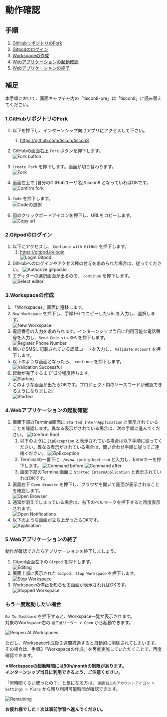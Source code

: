 # 動作確認

## 手順

1. [GitHubリポジトリのFork](#1githubリポジトリのfork)
1. [Gitpodのログイン](#2gitpodのログイン)
1. [Workspaceの作成](#3workspaceの作成)
1. [Webアプリケーションの起動確認](#4webアプリケーションの起動確認)
1. [Webアプリケーションの終了](#5webアプリケーションの終了)

## 補足

本手順において、画面キャプチャ内の「tiscon8-pre」は「tiscon8」に読み替えてください。

### 1.GitHubリポジトリのFork

1. 以下を押下し、インターンシップ向けアプリにアクセスして下さい。  
   1. https://github.com/tiscon/tiscon8
1. GitHubの画面右上 `Fork` ボタンを押下します。  
![Fork button](../image/git_fork-button.png)
1. `Create Fork` を押下します。画面が切り替わります。  
![Fork](../image/git_fork.png)

1. 画面左上で [自分のGitHubユーザ名]/tiscon8 となっていればOKです。  
![Confirm fork](../image/git_confirm-fork.png)

1. `Code` を押下します。  
![Codeの選択](../image/git_click-code.png)

1. 図のクリックボードアイコンを押下し、URLをコピーします。  
![Copy url](../image/git_copy-url.png)

### 2.Gitpodのログイン

1. 以下にアクセスし、 `Continue with GitHub` を押下します。
   1. https://gitpod.io/login  
![Login Gitpod](../image/gitpod_access.png)
1. GitHubへのログインやアクセス権の付与を求められた場合は、従ってください。
![Authorize gitpod.io](../image/gitpod_authorize-gitpodio.png)
1. エディターの選択画面が出るので、 `continue` を押下します。
![Select editor](../image/gitpod_select-editor.png)

### 3.Workspaceの作成

1. 「Workspaces」画面に遷移します。 
1. `New Workspace` を押下し、手順1-6 でコピーしたURLを入力し、選択します。  
![New Workspace](../image/gitpod_new-workspace.png)
1. 電話番号の入力を求められます。インターンシップ当日に利用可能な電話番号を入力し、`Send Code via SMS` を押下します。
![Register Phone Number](../image/gitpod_register-phone-number.png)
1. 届いたSMSに記載されている認証コードを入力し、 `Validate Account` を押下します。
1. 以下のような画面となったら、 `continue` を押下します。  
![Validation Successful](../image/gitpod_validation-successful.png)
1. 起動が完了するまで1,2分程度待ちます。  
![Starting](../image/gitpod_starting.png)
1. このような画面が出たらOKです。プロジェクト内のソースコードが確認できるようになりました。  
![Started](../image/gitpod_started.png)

### 4.Webアプリケーションの起動確認

1. 画面下部のTerminal画面に `Started InternApplication` と表示されていることを確認します。異なる表示がされている場合は、次の手順に進んでください。
![Confirm Boot](../image/gitpod_confirm-boot.png)
   1. 以下のように `ZipException` と表示されている場合は以下手順に従ってください。異なる表示がされている場合は、問い合わせ手順に従ってご連絡ください。
![ZipException](../image/gitpod_zip-exception.png)
   1.  Terminalの一番下に `./mvnw spring-boot:run` と入力し、Enterキーを押下します。
![Command before](../image/gitpod_command-before.png)
![Command after](../image/gitpod_command-after.png)
   1. 画面下部のTerminal画面に `Started InternApplication` と表示されていればOKです。
1. 画面右下 `Open Browser` を押下し、ブラウザを開いて画面が表示されることを確認します。  
![Open Browser](../image/gitpod_open-browser.png)
1. 通知が消えてしまっている場合は、右下のベルマークを押下すると再度表示されます。  
![Open Notifications](../image/gitpod_open-notifications.png)
1. 以下のような画面が立ち上がったらOKです。  
![Application](../image/tiscon8_prior_confirmation.png)

### 5.Webアプリケーションの終了

動作が確認できたらアプリケーションを終了しましょう。  

1. Gitpod画面左下の `Gitpod` を押下します。  
![Editing](../image/gitpod_editing.png)
1. 画面上部に表示された `Gitpod: Stop Workspace` を押下します。  
![Stop Workspace](../image/gitpod_stop-workspace.png)
1. Workspaceの停止を知らせる画面が表示されればOKです。  
![Stopped Workspace](../image/gitpod_stopped-workspace.png)

### もう一度起動したい場合

`Go To Dashbord` を押下すると、Workspace一覧が表示されます。  
対象のWorkspace右の `縦三点リーダー > Open` から起動できます。

![Reopen At Workspaces](../image/gitpod_reopen-at-workspaces.png)

ただし、Workspace作成後２週間経過すると自動的に削除されてしまいます。  
その場合は、手順3「Workspaceの作成」を再度実施していただくことで、再度確認できます。

__※Workspaceの起動時間には50h/monthの制限があります。__  
__インターンシップ当日に利用できるよう、ご注意ください。__

「何時間くらい使ったの？」と気になる方は、 `画面右上のアカウントアイコン > Settings > Plans` から残り利用可能時間が確認できます。

![Remaining](../image/gitpod_remaining.png)

__お疲れ様でした！次は事前学習へ進んでください。__
